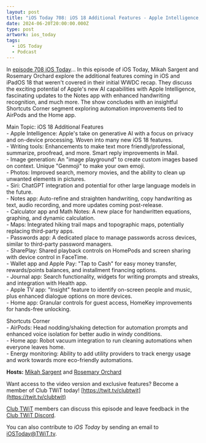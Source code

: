 ```yaml
---
layout: post
title: "iOS Today 708: iOS 18 Additional Features - Apple Intelligence, Genmoji, Siri with ChatGPT"
date: 2024-06-20T20:00:00.000Z
type: post
artwork: ios_today
tags:
  - iOS Today
  - Podcast
---
```

In [episode 708 iOS Today](https://twit.tv/shows/ios-today/episodes/708)...
In this episode of iOS Today, Mikah Sargent and Rosemary Orchard explore the additional features coming in iOS and iPadOS 18 that weren't covered in their initial WWDC recap. They discuss the exciting potential of Apple's new AI capabilities with Apple Intelligence, fascinating updates to the Notes app with enhanced handwriting recognition, and much more. The show concludes with an insightful Shortcuts Corner segment exploring automation improvements tied to AirPods and the Home app.

Main Topic: iOS 18 Additional Features  
\- Apple Intelligence: Apple's take on generative AI with a focus on privacy and on-device processing. Woven into many new iOS 18 features.  
\- Writing tools: Enhancements to make text more friendly/professional, summarize, proofread, and more. Smart reply improvements in Mail.  
\- Image generation: An "image playground" to create custom images based on context. Unique "Genmoji" to make your own emoji.  
\- Photos: Improved search, memory movies, and the ability to clean up unwanted elements in pictures.  
\- Siri: ChatGPT integration and potential for other large language models in the future.  
\- Notes app: Auto-refine and straighten handwriting, copy handwriting as text, audio recording, and more updates coming post-release.  
\- Calculator app and Math Notes: A new place for handwritten equations, graphing, and dynamic calculation.  
\- Maps: Integrated hiking trail maps and topographic maps, potentially replacing third-party apps.  
\- Passwords app: A dedicated place to manage passwords across devices, similar to third-party password managers.  
\- SharePlay: Shared playback controls on HomePods and screen sharing with device control in FaceTime.  
\- Wallet app and Apple Pay: "Tap to Cash" for easy money transfer, rewards/points balances, and installment financing options.  
\- Journal app: Search functionality, widgets for writing prompts and streaks, and integration with Health app.  
\- Apple TV app: "Insight" feature to identify on-screen people and music, plus enhanced dialogue options on more devices.  
\- Home app: Granular controls for guest access, HomeKey improvements for hands-free unlocking.

Shortcuts Corner  
\- AirPods: Head nodding/shaking detection for automation prompts and enhanced voice isolation for better audio in windy conditions.  
\- Home app: Robot vacuum integration to run cleaning automations when everyone leaves home.  
\- Energy monitoring: Ability to add utility providers to track energy usage and work towards more eco-friendly automations.

**Hosts:** [Mikah Sargent](https://twit.tv/people/mikah-sargent) and [Rosemary Orchard](https://twit.tv/people/rosemary-orchard)

Want access to the video version and exclusive features? Become a member of Club TWiT today! [https://twit.tv/clubtwit](https://twit.tv/clubtwit)

[Club TWiT](https://twit.tv/clubtwit) members can discuss this episode and leave feedback in the [Club TWiT Discord](https://twit.memberful.com/account/discord/authorize).

You can also contribute to _iOS Today_ by sending an email to [iOSToday@TWiT.tv](mailto:iOSToday@TWiT.tv).